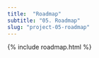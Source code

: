 ```yaml
---
title:  "Roadmap"
subtitle: "05. Roadmap"
slug: "project-05-roadmap"
---
```

{% include roadmap.html %}
